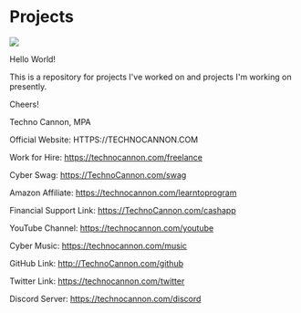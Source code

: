 # Projects

<img src="https://github.com/TechnoCannon1337/Projects/blob/master/imagefiles/TechnoCannonBusinessCard.png">

Hello World!

This is a repository for projects I've worked on and projects I'm working on presently.

Cheers!

Techno Cannon, MPA


Official Website:
HTTPS://TECHNOCANNON.COM

Work for Hire:
https://technocannon.com/freelance

Cyber Swag:
https://TechnoCannon.com/swag

Amazon Affiliate:
https://technocannon.com/learntoprogram

Financial Support Link:
https://TechnoCannon.com/cashapp

YouTube Channel:
https://technocannon.com/youtube

Cyber Music:
https://technocannon.com/music

GitHub Link:
http://TechnoCannon.com/github

Twitter Link:
https://technocannon.com/twitter

Discord Server:
https://technocannon.com/discord

